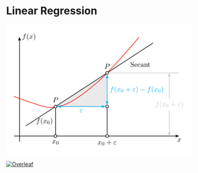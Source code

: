# Linear Regression

![Linear Regression](LinearRegression.png)

[![Overleaf](https://img.shields.io/badge/View_on_Overleaf-028526?logo=overleaf&labelColor=white)](https://www.overleaf.com/read/xnrtqhjqyfpx)
